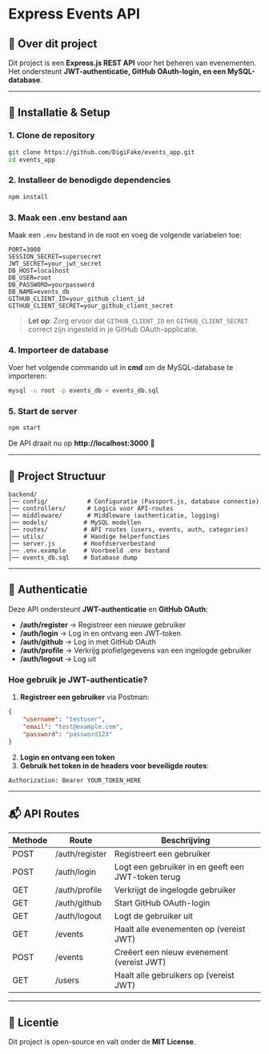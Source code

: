 # Express Events API

## 📌 Over dit project
Dit project is een **Express.js REST API** voor het beheren van evenementen. Het ondersteunt **JWT-authenticatie, GitHub OAuth-login, en een MySQL-database**.

---

## 🚀 **Installatie & Setup**
### **1. Clone de repository**
```sh
git clone https://github.com/DigiFake/events_app.git
cd events_app
```

### **2. Installeer de benodigde dependencies**
```sh
npm install
```

### **3. Maak een .env bestand aan**
Maak een `.env` bestand in de root en voeg de volgende variabelen toe:
```env
PORT=3000
SESSION_SECRET=supersecret
JWT_SECRET=your_jwt_secret
DB_HOST=localhost
DB_USER=root
DB_PASSWORD=yourpassword
DB_NAME=events_db
GITHUB_CLIENT_ID=your_github_client_id
GITHUB_CLIENT_SECRET=your_github_client_secret
```

> **Let op**: Zorg ervoor dat `GITHUB_CLIENT_ID` en `GITHUB_CLIENT_SECRET` correct zijn ingesteld in je GitHub OAuth-applicatie.

### **4. Importeer de database**
Voer het volgende commando uit in **cmd** om de MySQL-database te importeren:
```sh
mysql -u root -p events_db < events_db.sql
```

### **5. Start de server**
```sh
npm start
```
De API draait nu op **http://localhost:3000** 🎉

---

## 📂 **Project Structuur**
```
backend/
│── config/           # Configuratie (Passport.js, database connectie)
│── controllers/      # Logica voor API-routes
│── middleware/       # Middleware (authenticatie, logging)
│── models/          # MySQL modellen
│── routes/          # API routes (users, events, auth, categories)
│── utils/           # Handige helperfuncties
│── server.js        # Hoofdserverbestand
│── .env.example     # Voorbeeld .env bestand
│── events_db.sql    # Database dump
```

---

## 🔑 **Authenticatie**
Deze API ondersteunt **JWT-authenticatie** en **GitHub OAuth**:
- **/auth/register** → Registreer een nieuwe gebruiker
- **/auth/login** → Log in en ontvang een JWT-token
- **/auth/github** → Log in met GitHub OAuth
- **/auth/profile** → Verkrijg profielgegevens van een ingelogde gebruiker
- **/auth/logout** → Log uit

### **Hoe gebruik je JWT-authenticatie?**
1. **Registreer een gebruiker** via Postman:
```json
{
    "username": "testuser",
    "email": "test@example.com",
    "password": "password123"
}
```
2. **Login en ontvang een token**
3. **Gebruik het token in de headers voor beveiligde routes**:
```sh
Authorization: Bearer YOUR_TOKEN_HERE
```

---

## 📬 **API Routes**
| Methode | Route               | Beschrijving |
|---------|---------------------|-------------|
| POST    | /auth/register      | Registreert een gebruiker |
| POST    | /auth/login         | Logt een gebruiker in en geeft een JWT-token terug |
| GET     | /auth/profile       | Verkrijgt de ingelogde gebruiker |
| GET     | /auth/github        | Start GitHub OAuth-login |
| GET     | /auth/logout        | Logt de gebruiker uit |
| GET     | /events             | Haalt alle evenementen op (vereist JWT) |
| POST    | /events             | Creëert een nieuw evenement (vereist JWT) |
| GET     | /users              | Haalt alle gebruikers op (vereist JWT) |

---

## 📜 **Licentie**
Dit project is open-source en valt onder de **MIT License**.

